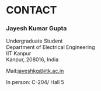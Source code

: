 # CONTACT

### Jayesh Kumar Gupta

Undergraduate Student\
Department of Electrical Engineering\
IIT Kanpur\
Kanpur, 208016, India

Mail:jayeshkg@iitk.ac.in

In person: C-204/ Hall 5
